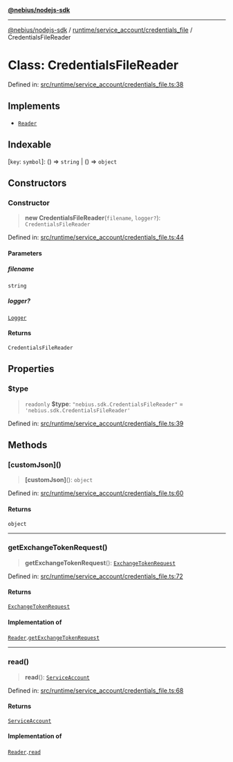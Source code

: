 [**@nebius/nodejs-sdk**](../../../../README.md)

---

[@nebius/nodejs-sdk](../../../../README.md) / [runtime/service_account/credentials_file](../README.md) / CredentialsFileReader

# Class: CredentialsFileReader

Defined in: [src/runtime/service_account/credentials_file.ts:38](https://github.com/nebius/nodejs-sdk/blob/b305f8e478cb0251c26d73900b264b3bd9a5cc58/src/runtime/service_account/credentials_file.ts#L38)

## Implements

- [`Reader`](../../service_account/interfaces/Reader.md)

## Indexable

\[`key`: `symbol`\]: () => `string` \| () => `object`

## Constructors

### Constructor

> **new CredentialsFileReader**(`filename`, `logger?`): `CredentialsFileReader`

Defined in: [src/runtime/service_account/credentials_file.ts:44](https://github.com/nebius/nodejs-sdk/blob/b305f8e478cb0251c26d73900b264b3bd9a5cc58/src/runtime/service_account/credentials_file.ts#L44)

#### Parameters

##### filename

`string`

##### logger?

[`Logger`](../../../util/logging/classes/Logger.md)

#### Returns

`CredentialsFileReader`

## Properties

### $type

> `readonly` **$type**: `"nebius.sdk.CredentialsFileReader"` = `'nebius.sdk.CredentialsFileReader'`

Defined in: [src/runtime/service_account/credentials_file.ts:39](https://github.com/nebius/nodejs-sdk/blob/b305f8e478cb0251c26d73900b264b3bd9a5cc58/src/runtime/service_account/credentials_file.ts#L39)

## Methods

### \[customJson\]()

> **\[customJson\]**(): `object`

Defined in: [src/runtime/service_account/credentials_file.ts:60](https://github.com/nebius/nodejs-sdk/blob/b305f8e478cb0251c26d73900b264b3bd9a5cc58/src/runtime/service_account/credentials_file.ts#L60)

#### Returns

`object`

---

### getExchangeTokenRequest()

> **getExchangeTokenRequest**(): [`ExchangeTokenRequest`](../../../../generated/nebius/iam/v1/interfaces/ExchangeTokenRequest.md)

Defined in: [src/runtime/service_account/credentials_file.ts:72](https://github.com/nebius/nodejs-sdk/blob/b305f8e478cb0251c26d73900b264b3bd9a5cc58/src/runtime/service_account/credentials_file.ts#L72)

#### Returns

[`ExchangeTokenRequest`](../../../../generated/nebius/iam/v1/interfaces/ExchangeTokenRequest.md)

#### Implementation of

[`Reader`](../../service_account/interfaces/Reader.md).[`getExchangeTokenRequest`](../../service_account/interfaces/Reader.md#getexchangetokenrequest)

---

### read()

> **read**(): [`ServiceAccount`](../../service_account/classes/ServiceAccount.md)

Defined in: [src/runtime/service_account/credentials_file.ts:68](https://github.com/nebius/nodejs-sdk/blob/b305f8e478cb0251c26d73900b264b3bd9a5cc58/src/runtime/service_account/credentials_file.ts#L68)

#### Returns

[`ServiceAccount`](../../service_account/classes/ServiceAccount.md)

#### Implementation of

[`Reader`](../../service_account/interfaces/Reader.md).[`read`](../../service_account/interfaces/Reader.md#read)
